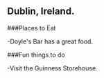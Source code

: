 ## Dublin, Ireland.

###Places to Eat

-Doyle's Bar has a great food.

###Fun things to do

-Visit the Guinness Storehouse.
